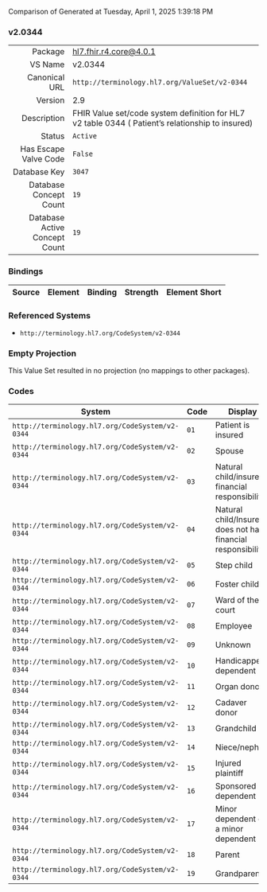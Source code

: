 Comparison of 
Generated at Tuesday, April 1, 2025 1:39:18 PM

### v2.0344

|      |     |
| ---: | --- |
| Package | hl7.fhir.r4.core@4.0.1 |
| VS Name | v2.0344 |
| Canonical URL | `http://terminology.hl7.org/ValueSet/v2-0344` |
| Version | 2.9 |
| Description | FHIR Value set/code system definition for HL7 v2 table 0344 ( Patient’s relationship to insured) |
| Status | `Active` |
| Has Escape Valve Code | `False` |
| Database Key | `3047` |
| Database Concept Count | `19` |
| Database Active Concept Count | `19` |
### Bindings

| Source | Element | Binding | Strength | Element Short |
| ------ | ------- | ------- | -------- | ------------- |

### Referenced Systems

* `http://terminology.hl7.org/CodeSystem/v2-0344`
### Empty Projection

This Value Set resulted in no projection (no mappings to other packages).

### Codes

| System | Code | Display |
| ------ | ---- | ------- |
| `http://terminology.hl7.org/CodeSystem/v2-0344` | `01` | Patient is insured |
| `http://terminology.hl7.org/CodeSystem/v2-0344` | `02` | Spouse |
| `http://terminology.hl7.org/CodeSystem/v2-0344` | `03` | Natural child/insured financial responsibility |
| `http://terminology.hl7.org/CodeSystem/v2-0344` | `04` | Natural child/Insured does not have financial responsibility |
| `http://terminology.hl7.org/CodeSystem/v2-0344` | `05` | Step child |
| `http://terminology.hl7.org/CodeSystem/v2-0344` | `06` | Foster child |
| `http://terminology.hl7.org/CodeSystem/v2-0344` | `07` | Ward of the court |
| `http://terminology.hl7.org/CodeSystem/v2-0344` | `08` | Employee |
| `http://terminology.hl7.org/CodeSystem/v2-0344` | `09` | Unknown |
| `http://terminology.hl7.org/CodeSystem/v2-0344` | `10` | Handicapped dependent |
| `http://terminology.hl7.org/CodeSystem/v2-0344` | `11` | Organ donor |
| `http://terminology.hl7.org/CodeSystem/v2-0344` | `12` | Cadaver donor |
| `http://terminology.hl7.org/CodeSystem/v2-0344` | `13` | Grandchild |
| `http://terminology.hl7.org/CodeSystem/v2-0344` | `14` | Niece/nephew |
| `http://terminology.hl7.org/CodeSystem/v2-0344` | `15` | Injured plaintiff |
| `http://terminology.hl7.org/CodeSystem/v2-0344` | `16` | Sponsored dependent |
| `http://terminology.hl7.org/CodeSystem/v2-0344` | `17` | Minor dependent of a minor dependent |
| `http://terminology.hl7.org/CodeSystem/v2-0344` | `18` | Parent |
| `http://terminology.hl7.org/CodeSystem/v2-0344` | `19` | Grandparent |
